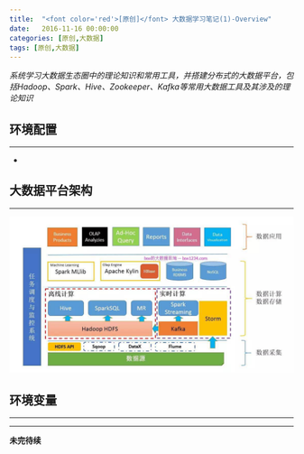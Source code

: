 ```yaml
---
title:  "<font color='red'>[原创]</font> 大数据学习笔记(1)-Overview"
date:   2016-11-16 00:00:00
categories: [原创,大数据]
tags: [原创,大数据]
---
```


*系统学习大数据生态圈中的理论知识和常用工具，并搭建分布式的大数据平台，包括Hadoop、Spark、Hive、Zookeeper、Kafka等常用大数据工具及其涉及的理论知识*

## 环境配置
---

*

## 大数据平台架构
---

![大数据平台架构](/assets/2016-11-16-1.jpeg "大数据平台架构")

## 环境变量
---

---

**未完待续**
